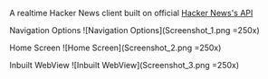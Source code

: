 A realtime Hacker News client built on official [Hacker News's API](https://github.com/HackerNews/API)

Navigation Options
![Navigation Options](Screenshot_1.png =250x)

Home Screen
![Home Screen](Screenshot_2.png =250x)

Inbuilt WebView
![Inbuilt WebView](Screenshot_3.png =250x)
